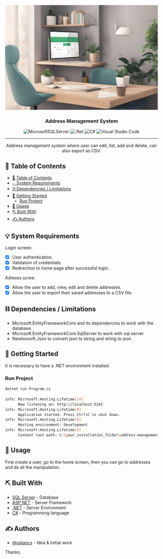 <p align="center">
  <a href="" rel="noopener">
 <img src="./Img/banner.png" alt="Project logo"></a>
</p>
<h3 align="center">Address Management System</h3>

<div align="center">

![MicrosoftSQLServer](https://img.shields.io/badge/Microsoft%20SQL%20Server-CC2927)
![.Net](https://img.shields.io/badge/.NET-5C2D91)
![C#](https://img.shields.io/badge/c%23-%23239120.svg)
![Visual Studio Code](https://img.shields.io/badge/Visual%20Studio%20Code-0078d7.svg)

</div>

---

<p align="center"> Address management system where user can edit, list, add and delete, can also export as CSV.
    <br>
</p>

## 📝 Table of Contents

- [📝 Table of Contents](#-table-of-contents)
- [💡 System Requirements ](#-system-requirements-)
- [⛓️ Dependencies / Limitations ](#️-dependencies--limitations-)
- [🏁 Getting Started ](#-getting-started-)
  - [Run Project](#run-project)
- [🎈 Usage ](#-usage-)
- [⛏️ Built With ](#️-built-with-)
- [✍️ Authors ](#️-authors-)

## 💡 System Requirements <a name = "idea"></a>

Login screen:
- [x] User authentication.
- [x] Validation of credentials.
- [x] Redirection to home page after successful login.

Adreess scree:
- [x] Allow the user to add, view, edit and delete addresses.
- [x] Allow the user to export their saved addresses to a CSV file.

## ⛓️ Dependencies / Limitations <a name = "limitations"></a>

- Microsoft.EntityFrameworkCore and its dependencies to work with the database.
- Microsoft.EntityFrameworkCore.SqlServer to work with sql server.
- Newtonsoft.Json to convert json to string and string to json.

## 🏁 Getting Started <a name = "getting_started"></a>

It is necessary to have a .NET environment installed.


### Run Project


```bash
dotnet run Program.cs

info: Microsoft.Hosting.Lifetime[14]
      Now listening on: http://localhost:5242
info: Microsoft.Hosting.Lifetime[0]
      Application started. Press Ctrl+C to shut down.
info: Microsoft.Hosting.Lifetime[0]
      Hosting environment: Development
info: Microsoft.Hosting.Lifetime[0]
      Content root path: C:\your_installation_folder\address-management-system\AeCAddress
```


## 🎈 Usage <a name="usage"></a>

First create a user, go to the home screen, then you can go to addresses and do all the manipulation.

## ⛏️ Built With <a name = "tech_stack"></a>

- [SQL Server](https://www.microsoft.com/pt-br/sql-server/sql-server-downloads) - Database
- [ASP NET](https://dotnet.microsoft.com/pt-br/apps/aspnet) - Server Framework
- [.NET](https://dotnet.microsoft.com/pt-br/) - Server Environment
- [C#](https://dotnet.microsoft.com/pt-br/languages/csharp) - Programming language

## ✍️ Authors <a name = "authors"></a>

- [@natancs](https://github.com/natancs) - Idea & Initial work

Thanks.
